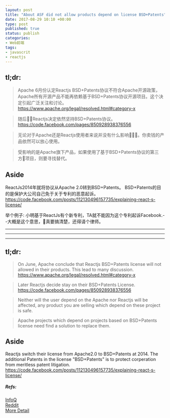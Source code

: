 ```yaml
---
layout: post
title: "About ASF did not allow products depend on license BSD+Patents"
date: 2017-08-29 10:10 +00:00
type: post
published: true
status: publish
categories:
- Web前端
tags:
- javascrit
- reactjs
---
```

## tl;dr:
> Apache 6月份认定Reactjs BSD+Patents协议不符合Apache开源政策，Apache所有开源产品不能再依赖基于BSD+Patents协议开源项目。这个决定引起广泛关注和讨论。https://www.apache.org/legal/resolved.html#category-x

> 随后Reactjs决定依然坚持BSD+Patents协议。https://code.facebook.com/pages/850928938376556

> 无论对于Apache还是Reactjs使用者来说并没有什么影响。你卖钱的产品依然可以放心使用。

> 受影响的是Apache旗下产品，如果使用了基于BSD+Patents协议的第三方项目，则要寻找替代。

## Aside
ReactJs2014年就将协议从Apache 2.0转到BSD+Patents。
BSD+Patents的目的是保护大公司自己免于关于专利的恶意起诉。
https://code.facebook.com/posts/112130496157735/explaining-react-s-license/

举个例子:
小明基于ReactJs有个新专利，TA就不能因为这个专利起诉Facebook.--大概是这个意思，真要搞清楚，还得请个律师。


* * *
* * *
* * *

## tl;dr:
> On June, Apache conclude that Reactjs BSD+Patents license will not allowed in their products. This lead to many discussion.
https://www.apache.org/legal/resolved.html#category-x

> Later Reactjs decide stay on their BSD+Patents License.
https://code.facebook.com/pages/850928938376556

> Neither will the user depend on the Apache nor Reactjs will be affected, any product you are selling which depend on these project is safe.

> Apache projects which depend on projects based on BSD+Patents license need find a solution to replace them.

## Aside
Reactjs switch their license from Apache2.0 to BSD+Patents at 2014. The additional Patents in the license "BSD+Patents" is to protect corperation from meritless patent litigation.
https://code.facebook.com/posts/112130496157735/explaining-react-s-license/  



##### Refs:
[InfoQ](http://www.infoq.com/cn/news/2017/08/facebook-react-license?utm_source=infoq_en&utm_medium=link_on_en_item&utm_campaign=item_in_other_langs)  
[Reddit](https://www.reddit.com/r/reactjs/comments/6vrinx/due_to_reacts_new_license_changes_which_would_you/)  
[More Detail](http://writing.jan.io/2017/08/19/understanding-the-facebook-vs-asf-license-kerfuffle.html)



